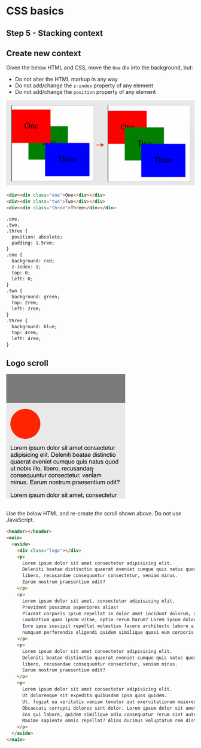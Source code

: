 # CSS basics

## Step 5 - Stacking context

## Create new context

Given the below HTML and CSS, move the `One` div into the background, but:

- Do not alter the HTML markup in any way
- Do not add/change the `z-index` property of any element
- Do not add/change the `position` property of any element

<img src="https://github.com/Thinkmill-learning-paths/css-basics/blob/main/assets/stacking-context.png" width="649px" alt="Showing that the first box needs to move into the background">

```html
<div><div class="one">One</div></div>
<div><div class="two">Two</div></div>
<div><div class="three">Three</div></div>
```

```
.one,
.two,
.three {
  position: absolute;
  padding: 1.5rem;
}
.one {
  background: red;
  z-index: 1;
  top: 0;
  left: 0;
}
.two {
  background: green;
  top: 2rem;
  left: 2rem;
}
.three {
  background: blue;
  top: 4rem;
  left: 4rem;
}
```

## Logo scroll

<img src="https://github.com/Thinkmill-learning-paths/css-basics/blob/main/assets/logo-scroll.gif" width="318px" alt="An animation showing how the scroll behaves">

Use the below HTML and re-create the scroll shown above. Do not use JavaScript.

```html
<header></header>
<main>
  <aside>
    <div class="logo"></div>
    <p>
      Lorem ipsum dolor sit amet consectetur adipisicing elit.
      Deleniti beatae distinctio quaerat eveniet cumque quis natus quod ut nobis illo,
      libero, recusandae consequuntur consectetur, veniam minus.
      Earum nostrum praesentium odit?
    </p>
    <p>
      Lorem ipsum dolor sit amet, consectetur adipisicing elit.
      Provident possimus asperiores alias!
      Placeat corporis ipsum repellat in dolor amet incidunt dolorum, accusamus ab!
      Laudantium quas ipsam vitae, optio rerum harum? Lorem ipsum dolor sit amet, consectetur adipisicing elit.
      Iure ipsa suscipit repellat molestias facere architecto labore a, rem impedit voluptates sed officiis,
      numquam perferendis eligendi quidem similique quasi eum corporis.
    </p>
    <p>
      Lorem ipsum dolor sit amet consectetur adipisicing elit.
      Deleniti beatae distinctio quaerat eveniet cumque quis natus quod ut nobis illo,
      libero, recusandae consequuntur consectetur, veniam minus.
      Earum nostrum praesentium odit?
    </p>
    <p>
      Lorem ipsum dolor sit amet consectetur adipisicing elit.
      Ut doloremque sit expedita quibusdam ipsa quos quidem.
      Ut, fugiat ea veritatis veniam tenetur aut exercitationem maiores.
      Obcaecati corrupti dolores sint dolor. Lorem ipsum dolor sit amet consectetur adipisicing elit.
      Eos qui labore, quidem similique odio consequatur rerum sint autem?
      Maxime sapiente omnis repellat? Alias ducimus voluptatum rem distinctio vitae deleniti repellendus?
    </p>
  </aside>
</main>
```
